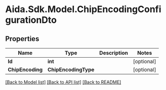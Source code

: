 # Aida.Sdk.Model.ChipEncodingConfigurationDto

## Properties

Name | Type | Description | Notes
------------ | ------------- | ------------- | -------------
**Id** | **int** |  | [optional] 
**ChipEncoding** | **ChipEncodingType** |  | [optional] 

[[Back to Model list]](../README.md#documentation-for-models) [[Back to API list]](../README.md#documentation-for-api-endpoints) [[Back to README]](../README.md)

